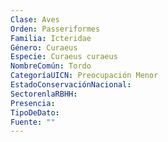 ```yaml
---
Clase: Aves
Orden: Passeriformes
Familia: Icteridae
Género: Curaeus
Especie: Curaeus curaeus
NombreComún: Tordo
CategoríaUICN: Preocupación Menor
EstadoConservaciónNacional: 
SectorenlaRBHH: 
Presencia: 
TipoDeDato: 
Fuente: ""
---
```

